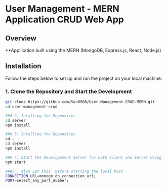 # User Management - MERN Application  CRUD Web App

## Overview

**Application built using the MERN (MongoDB, Express.js, React, Node.js) 

## Installation

Follow the steps below to set up and run the project on your local machine:

### 1. Clone the Repository and Start the Development 

```bash
git clone https://github.com/Sau0908/User-Management-CRUD-MERN.git
cd user-management-crud

### 2. Intalling the Dependices
cd server
npm install

### 3. Intalling the Dependices
cd..
cd server
npm install

### 4. Start the Developement Server for both Client and Server Using
npm start

###5 . Also Set this  before starting the local host
CONNECTION_URL=monogo_db_connection_url;
PORT=select_any_port_number;




